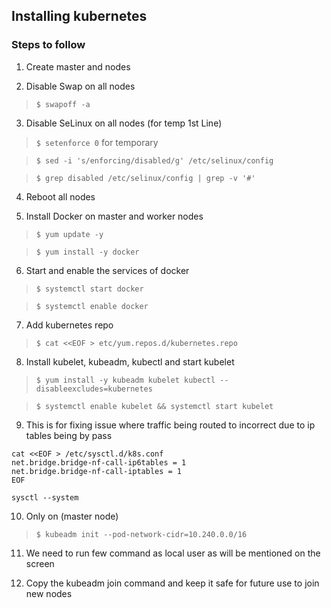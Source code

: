 ## Installing kubernetes 

### Steps to follow
 1. Create master and nodes
 
 2. Disable Swap on all nodes
  
 > `$ swapoff -a`
 
 3. Disable SeLinux on all nodes (for temp 1st Line)
  
 > `$ setenforce 0` for temporary
 
 > `$ sed -i 's/enforcing/disabled/g' /etc/selinux/config`
 
 > `$ grep disabled /etc/selinux/config | grep -v '#' `
 
 4. Reboot all nodes
 
 5. Install Docker on master and worker nodes
 
 > `$ yum update -y`
 
 > `$ yum install -y docker`
 
 6. Start and enable the services of docker
 
 > `$ systemctl start docker `
 
 > `$ systemctl enable docker `
 
 7. Add kubernetes repo
 
 > `$ cat <<EOF > etc/yum.repos.d/kubernetes.repo`
 
 8. Install kubelet, kubeadm, kubectl and start kubelet
 
 > `$ yum install -y kubeadm kubelet kubectl --disableexcludes=kubernetes`
 
 > `$ systemctl enable kubelet && systemctl start kubelet`
 
 9. This is for fixing issue where traffic being routed to incorrect due to ip tables being by pass
  ```
  cat <<EOF > /etc/sysctl.d/k8s.conf
  net.bridge.bridge-nf-call-ip6tables = 1
  net.bridge.bridge-nf-call-iptables = 1
  EOF
  
  sysctl --system
 ```
 
 10. Only on (master node)
 
 >`$ kubeadm init --pod-network-cidr=10.240.0.0/16`
 
 11. We need to run few command as local user as will be mentioned on the screen
 
 12. Copy the kubeadm join command and keep it safe for future use to join new nodes
 
 
